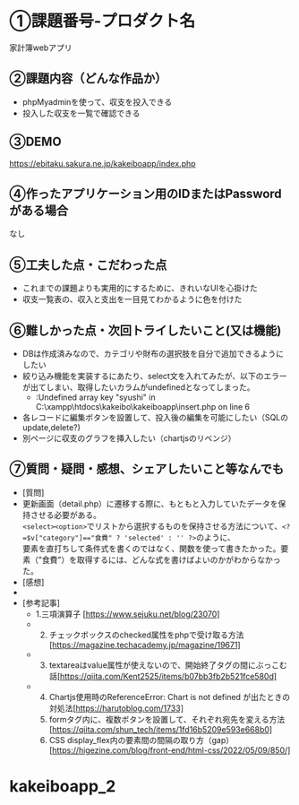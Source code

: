 # ①課題番号-プロダクト名

家計簿webアプリ

## ②課題内容（どんな作品か）

- phpMyadminを使って、収支を投入できる
- 投入した収支を一覧で確認できる

## ③DEMO

https://ebitaku.sakura.ne.jp/kakeiboapp/index.php

## ④作ったアプリケーション用のIDまたはPasswordがある場合

なし

## ⑤工夫した点・こだわった点

- これまでの課題よりも実用的にするために、きれいなUIを心掛けた
- 収支一覧表の、収入と支出を一目見てわかるように色を付けた

## ⑥難しかった点・次回トライしたいこと(又は機能)

- DBは作成済みなので、カテゴリや財布の選択肢を自分で追加できるようにしたい
- 絞り込み機能を実装するにあたり、select文を入れてみたが、以下のエラーが出てしまい、取得したいカラムがundefinedとなってしまった。
  - :Undefined array key "syushi" in C:\xampp\htdocs\kakeibo\kakeiboapp\insert.php on line 6
- 各レコードに編集ボタンを設置して、投入後の編集を可能にしたい（SQLのupdate,delete?)
- 別ページに収支のグラフを挿入したい（chartjsのリベンジ）

## ⑦質問・疑問・感想、シェアしたいこと等なんでも

- [質問]
- 更新画面（detail.php）に遷移する際に、もともと入力していたデータを保持させる必要がある。<br>```<select><option>```でリストから選択するものを保持させる方法について、```<?=$v["category"]=="食費" ? 'selected' : '' ?>```のように、<br>要素を直打ちして条件式を書くのではなく、関数を使って書きたかった。要素（"食費"）を取得するには、どんな式を書けばよいのかがわからなかった。
- [感想]
- 
- [参考記事]
  - 1.三項演算子 [https://www.sejuku.net/blog/23070]
  - 2. チェックボックスのchecked属性をphpで受け取る方法[https://magazine.techacademy.jp/magazine/19671]
  - 3. textareaはvalue属性が使えないので、開始終了タグの間にぶっこむ話[https://qiita.com/Kent2525/items/b07bb3fb2b521fce580d]
  - 4. Chartjs使用時のReferenceError: Chart is not defined が出たときの対処法[https://harutoblog.com/1733]
    5. formタグ内に、複数ボタンを設置して、それぞれ宛先を変える方法[https://qiita.com/shun_tech/items/1fd16b5209e593e668b0]
    6. CSS display_flex内の要素間の間隔の取り方（gap）[https://higezine.com/blog/front-end/html-css/2022/05/09/850/]
# kakeiboapp_2
